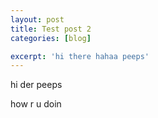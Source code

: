 ```yaml
---
layout: post
title: Test post 2
categories: [blog]

excerpt: 'hi there hahaa peeps'
---
```


hi der peeps

how r u doin